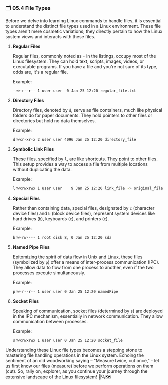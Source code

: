 ### 🗂 05.4 File Types

Before we delve into learning Linux commands to handle files, it is essential to understand the distinct file types used in a Linux environment. These file types aren't mere cosmetic variations; they directly pertain to how the Linux system views and interacts with these files. 

1. **Regular Files**

    Regular files, commonly noted as `-` in the listings, occupy most of the Linux filesystem. They can hold text, scripts, images, videos, or executable programs. If you have a file and you're not sure of its type, odds are, it's a regular file. 

    Example: 
    
    ```bash
    -rw-r--r-- 1 user user  0 Jan 25 12:20 regular_file.txt
    ```

2. **Directory Files**

    Directory files, denoted by `d`, serve as file containers, much like physical folders do for paper documents. They hold pointers to other files or directories but hold no data themselves.

    Example: 

    ```bash
    drwxr-xr-x 2 user user 4096 Jan 25 12:20 directory_file
    ```

3. **Symbolic Link Files**

    These files, specified by `l`, are like shortcuts. They point to other files. This setup provides a way to access a file from multiple locations without duplicating the data.

    Example:
    
    ```bash
    lrwxrwxrwx 1 user user    9 Jan 25 12:20 link_file -> original_file
    ```

4. **Special Files**

    Rather than containing data, special files, designated by `c` (character device files) and `b` (block device files), represent system devices like hard drives (`b`), keyboards (`c`), and printers (`c`). 

    Example:

    ```bash
    brw-rw---- 1 root disk 8, 0 Jan 25 12:20 sda
    ```

5. **Named Pipe Files**

    Epitomizing the spirit of data flow in Unix and Linux, these files (symbolized by `p`) offer a means of inter-process communication (IPC). They allow data to flow from one process to another, even if the two processes execute simultaneously.

    Example:

    ```bash
    prw-r--r-- 1 user user 0 Jan 25 12:20 namedPipe
    ```

6. **Socket Files**

    Speaking of communication, socket files (determined by `s`) are deployed in the IPC mechanism, essentially in network communication. They allow communication between processes.

    Example:

    ```bash
    srwxrwxrwx 1 user user 0 Jan 25 12:20 socket_file
    ```

Understanding these Linux file types becomes a stepping stone to mastering file handling operations in the Linux system. Echoing the sentiment of an old woodworking saying – "Measure twice, cut once," - let us first know our files (measure) before we perform operations on them (cut). So, rally on, explorer, as you continue your journey through the extensive landscape of the Linux filesystem! 🌲🔍🗺️